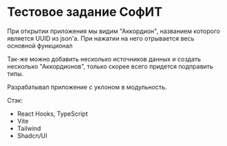 # Тестовое задание СофИТ

При открытии приложения мы видим "Аккордион", названием которого является UUID из json'а.
При нажатии на него отрывается весь основной функционал

Так-же можно добавить несколько источников данных и создать несколько "Аккордионов", только скорее всего придется подправить типы.

Разрабатывал приложение с уклоном в модульность.

Стэк:

- React Hooks, TypeScript
- Vite
- Tailwind
- Shadcn/UI
